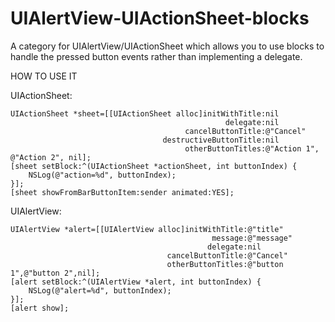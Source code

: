 UIAlertView-UIActionSheet-blocks
================================

A category for UIAlertView/UIActionSheet which allows you to use blocks to handle the pressed button events rather than implementing a delegate.

HOW TO USE IT

UIActionSheet:

    UIActionSheet *sheet=[[UIActionSheet alloc]initWithTitle:nil
                                                    delegate:nil
                                           cancelButtonTitle:@"Cancel"
                                      destructiveButtonTitle:nil
                                           otherButtonTitles:@"Action 1", @"Action 2", nil];
    [sheet setBlock:^(UIActionSheet *actionSheet, int buttonIndex) {
        NSLog(@"action=%d", buttonIndex);
    }];
    [sheet showFromBarButtonItem:sender animated:YES];
    
UIAlertView:

    UIAlertView *alert=[[UIAlertView alloc]initWithTitle:@"title"
                                                 message:@"message"
                                                delegate:nil
                                       cancelButtonTitle:@"Cancel"
                                       otherButtonTitles:@"button 1",@"button 2",nil];
    [alert setBlock:^(UIAlertView *alert, int buttonIndex) {
        NSLog(@"alert=%d", buttonIndex);
    }];
    [alert show];

 
